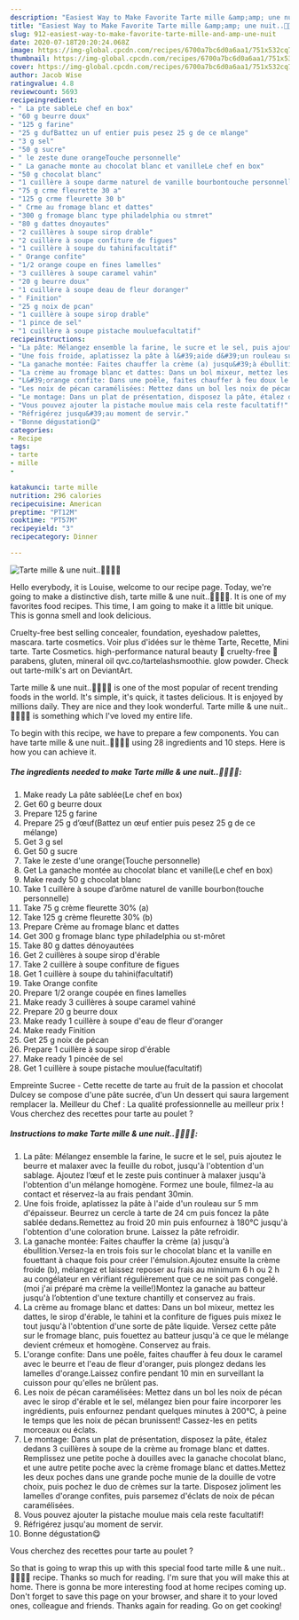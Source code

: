 ```yaml
---
description: "Easiest Way to Make Favorite Tarte mille &amp;amp; une nuit..🍊🌼🍊🌼"
title: "Easiest Way to Make Favorite Tarte mille &amp;amp; une nuit..🍊🌼🍊🌼"
slug: 912-easiest-way-to-make-favorite-tarte-mille-and-amp-une-nuit
date: 2020-07-18T20:20:24.068Z
image: https://img-global.cpcdn.com/recipes/6700a7bc6d0a6aa1/751x532cq70/tarte-mille-une-nuit🍊🌼🍊🌼-photo-principale-de-la-recette.jpg
thumbnail: https://img-global.cpcdn.com/recipes/6700a7bc6d0a6aa1/751x532cq70/tarte-mille-une-nuit🍊🌼🍊🌼-photo-principale-de-la-recette.jpg
cover: https://img-global.cpcdn.com/recipes/6700a7bc6d0a6aa1/751x532cq70/tarte-mille-une-nuit🍊🌼🍊🌼-photo-principale-de-la-recette.jpg
author: Jacob Wise
ratingvalue: 4.8
reviewcount: 5693
recipeingredient:
- " La pte sableLe chef en box"
- "60 g beurre doux"
- "125 g farine"
- "25 g dufBattez un uf entier puis pesez 25 g de ce mlange"
- "3 g sel"
- "50 g sucre"
- " le zeste dune orangeTouche personnelle"
- " La ganache monte au chocolat blanc et vanilleLe chef en box"
- "50 g chocolat blanc"
- "1 cuillère à soupe darme naturel de vanille bourbontouche personnelle"
- "75 g crme fleurette 30 a"
- "125 g crme fleurette 30 b"
- " Crme au fromage blanc et dattes"
- "300 g fromage blanc type philadelphia ou stmret"
- "80 g dattes dnoyautes"
- "2 cuillères à soupe sirop drable"
- "2 cuillère à soupe confiture de figues"
- "1 cuillère à soupe du tahinifacultatif"
- " Orange confite"
- "1/2 orange coupe en fines lamelles"
- "3 cuillères à soupe caramel vahin"
- "20 g beurre doux"
- "1 cuillère à soupe deau de fleur doranger"
- " Finition"
- "25 g noix de pcan"
- "1 cuillère à soupe sirop drable"
- "1 pince de sel"
- "1 cuillère à soupe pistache mouluefacultatif"
recipeinstructions:
- "La pâte: Mélangez ensemble la farine, le sucre et le sel, puis ajoutez le beurre et malaxer avec la feuille du robot, jusqu&#39;à l&#39;obtention d&#39;un sablage. Ajoutez l’œuf et le zeste puis continuer à malaxer jusqu&#39;à l&#39;obtention d&#39;un mélange homogène. Formez une boule, filmez-la au contact et réservez-la au frais pendant 30min."
- "Une fois froide, aplatissez la pâte à l&#39;aide d&#39;un rouleau sur 5 mm d&#39;épaisseur. Beurrez un cercle à tarte de 24 cm puis foncez la pâte sablée dedans.Remettez au froid 20 min puis enfournez à 180°C jusqu&#39;à l&#39;obtention d&#39;une coloration brune. Laissez la pâte refroidir."
- "La ganache montée: Faites chauffer la crème (a) jusqu&#39;à ébullition.Versez-la en trois fois sur le chocolat blanc et la vanille en fouettant à chaque fois pour créer l&#39;émulsion.Ajoutez ensuite la crème froide (b), mélangez et laissez reposer au frais au minimum 6 h ou 2 h au congélateur en vérifiant régulièrement que ce ne soit pas congelé.(moi j&#39;ai préparé ma crème la veille!)Montez la ganache au batteur jusqu&#39;à l’obtention d&#39;une texture chantilly et conservez au frais."
- "La crème au fromage blanc et dattes: Dans un bol mixeur, mettez les dattes, le sirop d&#39;érable, le tahini et la confiture de figues puis mixez le tout jusqu&#39;à l&#39;obtention d&#39;une sorte de pâte liquide. Versez cette pâte sur le fromage blanc, puis fouettez au batteur jusqu&#39;à ce que le mélange devient crémeux et homogène. Conservez au frais."
- "L&#39;orange confite: Dans une poêle, faites chauffer à feu doux le caramel avec le beurre et l&#39;eau de fleur d&#39;oranger, puis plongez dedans les lamelles d&#39;orange.Laissez confire pendant 10 min en surveillant la cuisson pour qu&#39;elles ne brûlent pas."
- "Les noix de pécan caramélisées: Mettez dans un bol les noix de pécan avec le sirop d&#39;érable et le sel, mélangez bien pour faire incorporer les ingrédients, puis enfournez pendant quelques minutes à 200°C, à peine le temps que les noix de pécan brunissent! Cassez-les en petits morceaux ou éclats."
- "Le montage: Dans un plat de présentation, disposez la pâte, étalez dedans 3 cuillères à soupe de la crème au fromage blanc et dattes. Remplissez une petite poche à douilles avec la ganache chocolat blanc, et une autre petite poche avec la crème fromage blanc et dattes.Mettez les deux poches dans une grande poche munie de la douille de votre choix, puis pochez le duo de crèmes sur la tarte. Disposez joliment les lamelles d&#39;orange confites, puis parsemez d&#39;éclats de noix de pécan caramélisées."
- "Vous pouvez ajouter la pistache moulue mais cela reste facultatif!"
- "Réfrigérez jusqu&#39;au moment de servir."
- "Bonne dégustation😋"
categories:
- Recipe
tags:
- tarte
- mille
- 

katakunci: tarte mille  
nutrition: 296 calories
recipecuisine: American
preptime: "PT12M"
cooktime: "PT57M"
recipeyield: "3"
recipecategory: Dinner

---
```



![Tarte mille &amp; une nuit..🍊🌼🍊🌼](https://img-global.cpcdn.com/recipes/6700a7bc6d0a6aa1/751x532cq70/tarte-mille-une-nuit🍊🌼🍊🌼-photo-principale-de-la-recette.jpg)

Hello everybody, it is Louise, welcome to our recipe page. Today, we're going to make a distinctive dish, tarte mille &amp; une nuit..🍊🌼🍊🌼. It is one of my favorites food recipes. This time, I am going to make it a little bit unique. This is gonna smell and look delicious.

Cruelty-free best selling concealer, foundation, eyeshadow palettes, mascara. tarte cosmetics. Voir plus d&#39;idées sur le thème Tarte, Recette, Mini tarte. Tarte Cosmetics. high-performance natural beauty 🌻 cruelty-free 🙅 parabens, gluten, mineral oil qvc.co/tartelashsmoothie. glow powder. Check out tarte-milk&#39;s art on DeviantArt.

Tarte mille &amp; une nuit..🍊🌼🍊🌼 is one of the most popular of recent trending foods in the world. It's simple, it's quick, it tastes delicious. It is enjoyed by millions daily. They are nice and they look wonderful. Tarte mille &amp; une nuit..🍊🌼🍊🌼 is something which I've loved my entire life.


To begin with this recipe, we have to prepare a few components. You can have tarte mille &amp; une nuit..🍊🌼🍊🌼 using 28 ingredients and 10 steps. Here is how you can achieve it.

<!--inarticleads1-->

##### The ingredients needed to make Tarte mille &amp; une nuit..🍊🌼🍊🌼:

1. Make ready  La pâte sablée(Le chef en box)
1. Get 60 g beurre doux
1. Prepare 125 g farine
1. Prepare 25 g d’œuf(Battez un œuf entier puis pesez 25 g de ce mélange)
1. Get 3 g sel
1. Get 50 g sucre
1. Take  le zeste d&#39;une orange(Touche personnelle)
1. Get  La ganache montée au chocolat blanc et vanille(Le chef en box)
1. Make ready 50 g chocolat blanc
1. Take 1 cuillère à soupe d’arôme naturel de vanille bourbon(touche personnelle)
1. Take 75 g crème fleurette 30% (a)
1. Take 125 g crème fleurette 30% (b)
1. Prepare  Crème au fromage blanc et dattes
1. Get 300 g fromage blanc type philadelphia ou st-môret
1. Take 80 g dattes dénoyautées
1. Get 2 cuillères à soupe sirop d&#39;érable
1. Take 2 cuillère à soupe confiture de figues
1. Get 1 cuillère à soupe du tahini(facultatif)
1. Take  Orange confite
1. Prepare 1/2 orange coupée en fines lamelles
1. Make ready 3 cuillères à soupe caramel vahiné
1. Prepare 20 g beurre doux
1. Make ready 1 cuillère à soupe d&#39;eau de fleur d&#39;oranger
1. Make ready  Finition
1. Get 25 g noix de pécan
1. Prepare 1 cuillère à soupe sirop d&#39;érable
1. Make ready 1 pincée de sel
1. Get 1 cuillère à soupe pistache moulue(facultatif)


Empreinte Sucree - Cette recette de tarte au fruit de la passion et chocolat Dulcey se compose d&#39;une pâte sucrée, d&#39;un Un dessert qui saura largement remplacer la. Meilleur du Chef : La qualité professionnelle au meilleur prix ! Vous cherchez des recettes pour tarte au poulet ? 

<!--inarticleads2-->

##### Instructions to make Tarte mille &amp; une nuit..🍊🌼🍊🌼:

1. La pâte: Mélangez ensemble la farine, le sucre et le sel, puis ajoutez le beurre et malaxer avec la feuille du robot, jusqu&#39;à l&#39;obtention d&#39;un sablage. Ajoutez l’œuf et le zeste puis continuer à malaxer jusqu&#39;à l&#39;obtention d&#39;un mélange homogène. Formez une boule, filmez-la au contact et réservez-la au frais pendant 30min.
1. Une fois froide, aplatissez la pâte à l&#39;aide d&#39;un rouleau sur 5 mm d&#39;épaisseur. Beurrez un cercle à tarte de 24 cm puis foncez la pâte sablée dedans.Remettez au froid 20 min puis enfournez à 180°C jusqu&#39;à l&#39;obtention d&#39;une coloration brune. Laissez la pâte refroidir.
1. La ganache montée: Faites chauffer la crème (a) jusqu&#39;à ébullition.Versez-la en trois fois sur le chocolat blanc et la vanille en fouettant à chaque fois pour créer l&#39;émulsion.Ajoutez ensuite la crème froide (b), mélangez et laissez reposer au frais au minimum 6 h ou 2 h au congélateur en vérifiant régulièrement que ce ne soit pas congelé.(moi j&#39;ai préparé ma crème la veille!)Montez la ganache au batteur jusqu&#39;à l’obtention d&#39;une texture chantilly et conservez au frais.
1. La crème au fromage blanc et dattes: Dans un bol mixeur, mettez les dattes, le sirop d&#39;érable, le tahini et la confiture de figues puis mixez le tout jusqu&#39;à l&#39;obtention d&#39;une sorte de pâte liquide. Versez cette pâte sur le fromage blanc, puis fouettez au batteur jusqu&#39;à ce que le mélange devient crémeux et homogène. Conservez au frais.
1. L&#39;orange confite: Dans une poêle, faites chauffer à feu doux le caramel avec le beurre et l&#39;eau de fleur d&#39;oranger, puis plongez dedans les lamelles d&#39;orange.Laissez confire pendant 10 min en surveillant la cuisson pour qu&#39;elles ne brûlent pas.
1. Les noix de pécan caramélisées: Mettez dans un bol les noix de pécan avec le sirop d&#39;érable et le sel, mélangez bien pour faire incorporer les ingrédients, puis enfournez pendant quelques minutes à 200°C, à peine le temps que les noix de pécan brunissent! Cassez-les en petits morceaux ou éclats.
1. Le montage: Dans un plat de présentation, disposez la pâte, étalez dedans 3 cuillères à soupe de la crème au fromage blanc et dattes. Remplissez une petite poche à douilles avec la ganache chocolat blanc, et une autre petite poche avec la crème fromage blanc et dattes.Mettez les deux poches dans une grande poche munie de la douille de votre choix, puis pochez le duo de crèmes sur la tarte. Disposez joliment les lamelles d&#39;orange confites, puis parsemez d&#39;éclats de noix de pécan caramélisées.
1. Vous pouvez ajouter la pistache moulue mais cela reste facultatif!
1. Réfrigérez jusqu&#39;au moment de servir.
1. Bonne dégustation😋


Vous cherchez des recettes pour tarte au poulet ? 

So that is going to wrap this up with this special food tarte mille &amp; une nuit..🍊🌼🍊🌼 recipe. Thanks so much for reading. I'm sure that you will make this at home. There is gonna be more interesting food at home recipes coming up. Don't forget to save this page on your browser, and share it to your loved ones, colleague and friends. Thanks again for reading. Go on get cooking!
